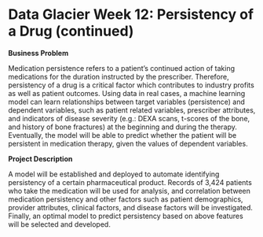 # Data Glacier Week 12: Persistency of a Drug (continued)

**Business Problem**

Medication persistence refers to a patient’s continued action of taking medications for the duration instructed by the prescriber. Therefore, persistency of a drug is a critical factor which contributes to industry profits as well as patient outcomes. Using data in real cases, a machine learning model can learn relationships between target variables (persistence) and dependent variables, such as patient related variables, prescriber attributes, and indicators of disease severity (e.g.: DEXA scans, t-scores of the bone, and history of bone fractures) at the beginning and during the therapy. Eventually, the model will be able to predict whether the patient will be persistent in medication therapy, given the values of dependent variables.

**Project Description**

A model will be established and deployed to automate identifying persistency of a certain pharmaceutical product. Records of 3,424 patients who take the medication will be used for analysis, and correlation between medication persistency and other factors such as patient demographics, provider attributes, clinical factors, and disease factors will be investigated. Finally, an optimal model to predict persistency based on above features will be selected and developed.
